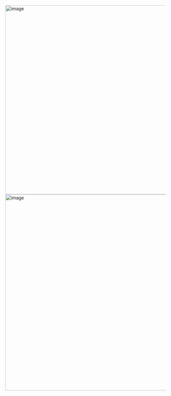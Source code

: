 <img width="593" alt="image" src="https://github.com/user-attachments/assets/d4b523bb-f70f-4ca7-9328-e44be14da901" />
<img width="615" alt="image" src="https://github.com/user-attachments/assets/3cac6b42-7079-4de0-a74e-0d63647003c7" />

